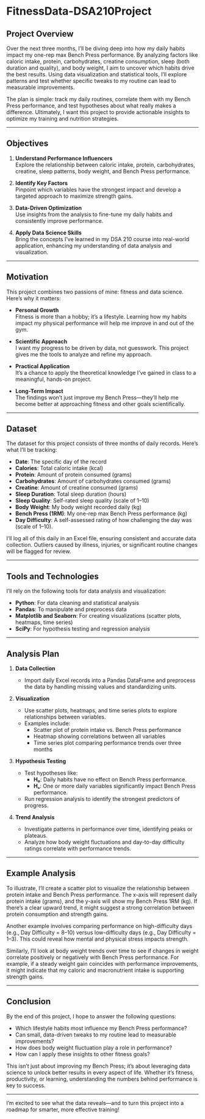 # FitnessData-DSA210Project

## Project Overview

Over the next three months, I’ll be diving deep into how my daily habits impact my one-rep max Bench Press performance. By analyzing factors like caloric intake, protein, carbohydrates, creatine consumption, sleep (both duration and quality), and body weight, I aim to uncover which habits drive the best results. Using data visualization and statistical tools, I’ll explore patterns and test whether specific tweaks to my routine can lead to measurable improvements.

The plan is simple: track my daily routines, correlate them with my Bench Press performance, and test hypotheses about what really makes a difference. Ultimately, I want this project to provide actionable insights to optimize my training and nutrition strategies.

---

## Objectives

1. **Understand Performance Influencers**  
   Explore the relationship between caloric intake, protein, carbohydrates, creatine, sleep patterns, body weight, and Bench Press performance.

2. **Identify Key Factors**  
   Pinpoint which variables have the strongest impact and develop a targeted approach to maximize strength gains.

3. **Data-Driven Optimization**  
   Use insights from the analysis to fine-tune my daily habits and consistently improve performance.

4. **Apply Data Science Skills**  
   Bring the concepts I’ve learned in my DSA 210 course into real-world application, enhancing my understanding of data analysis and visualization.

---

## Motivation

This project combines two passions of mine: fitness and data science. Here’s why it matters:

- **Personal Growth**  
  Fitness is more than a hobby; it’s a lifestyle. Learning how my habits impact my physical performance will help me improve in and out of the gym.
  
- **Scientific Approach**  
  I want my progress to be driven by data, not guesswork. This project gives me the tools to analyze and refine my approach.
  
- **Practical Application**  
  It’s a chance to apply the theoretical knowledge I’ve gained in class to a meaningful, hands-on project.
  
- **Long-Term Impact**  
  The findings won’t just improve my Bench Press—they’ll help me become better at approaching fitness and other goals scientifically.

---

## Dataset

The dataset for this project consists of three months of daily records. Here’s what I’ll be tracking:

- **Date**: The specific day of the record  
- **Calories**: Total caloric intake (kcal)  
- **Protein**: Amount of protein consumed (grams)  
- **Carbohydrates**: Amount of carbohydrates consumed (grams)  
- **Creatine**: Amount of creatine consumed (grams)  
- **Sleep Duration**: Total sleep duration (hours)  
- **Sleep Quality**: Self-rated sleep quality (scale of 1–10)  
- **Body Weight**: My body weight recorded daily (kg)  
- **Bench Press (1RM)**: My one-rep max Bench Press performance (kg)  
- **Day Difficulty**: A self-assessed rating of how challenging the day was (scale of 1–10).  

I’ll log all of this daily in an Excel file, ensuring consistent and accurate data collection. Outliers caused by illness, injuries, or significant routine changes will be flagged for review.

---

## Tools and Technologies

I’ll rely on the following tools for data analysis and visualization:

- **Python**: For data cleaning and statistical analysis  
- **Pandas**: To manipulate and preprocess data  
- **Matplotlib and Seaborn**: For creating visualizations (scatter plots, heatmaps, time series)  
- **SciPy**: For hypothesis testing and regression analysis  

---

## Analysis Plan

1. **Data Collection**  
   - Import daily Excel records into a Pandas DataFrame and preprocess the data by handling missing values and standardizing units.  

2. **Visualization**  
   - Use scatter plots, heatmaps, and time series plots to explore relationships between variables.  
   - Examples include:  
     - Scatter plot of protein intake vs. Bench Press performance  
     - Heatmap showing correlations between all variables  
     - Time series plot comparing performance trends over three months  

3. **Hypothesis Testing**  
   - Test hypotheses like:  
     - **H₀**: Daily habits have no effect on Bench Press performance.  
     - **Hₐ**: One or more daily variables significantly impact Bench Press performance.  
   - Run regression analysis to identify the strongest predictors of progress.

4. **Trend Analysis**  
   - Investigate patterns in performance over time, identifying peaks or plateaus.  
   - Analyze how body weight fluctuations and day-to-day difficulty ratings correlate with performance trends.

---

## Example Analysis

To illustrate, I’ll create a scatter plot to visualize the relationship between protein intake and Bench Press performance. The x-axis will represent daily protein intake (grams), and the y-axis will show my Bench Press 1RM (kg). If there’s a clear upward trend, it might suggest a strong correlation between protein consumption and strength gains.

Another example involves comparing performance on high-difficulty days (e.g., Day Difficulty = 8–10) versus low-difficulty days (e.g., Day Difficulty = 1–3). This could reveal how mental and physical stress impacts strength.

Similarly, I’ll look at body weight trends over time to see if changes in weight correlate positively or negatively with Bench Press performance. For example, if a steady weight gain coincides with performance improvements, it might indicate that my caloric and macronutrient intake is supporting strength gains.

---

## Conclusion

By the end of this project, I hope to answer the following questions:

- Which lifestyle habits most influence my Bench Press performance?  
- Can small, data-driven tweaks to my routine lead to measurable improvements?  
- How does body weight fluctuation play a role in performance?  
- How can I apply these insights to other fitness goals?

This isn’t just about improving my Bench Press; it’s about leveraging data science to unlock better results in every aspect of life. Whether it’s fitness, productivity, or learning, understanding the numbers behind performance is key to success.

---

I’m excited to see what the data reveals—and to turn this project into a roadmap for smarter, more effective training!
